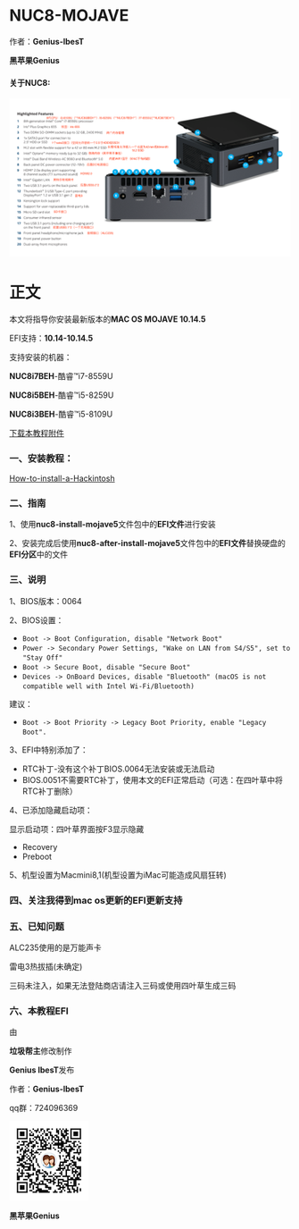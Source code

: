 # NUC8-MOJAVE

作者：**Genius-lbesT**

**黑苹果Genius**

#### 关于NUC8:

![](https://github.com/Lubibest/NUC8-MOJAVE/blob/master/jpg/nuc8i7-features-16x9.png.rendition.intel.web.1648.927.png)



# 正文

本文将指导你安装最新版本的**MAC OS MOJAVE 10.14.5**

EFI支持：**10.14-10.14.5**

支持安装的机器：

**NUC8i7BEH**-酷睿™i7-8559U

**NUC8i5BEH**-酷睿™i5-8259U

**NUC8i3BEH**-酷睿™i5-8109U

[下载本教程附件](https://github.com/Lubibest/NUC8-MOJAVE/archive/master.zip)

### 一、安装教程：

[How-to-install-a-Hackintosh](https://github.com/Lubibest/How-to-install-a-Hackintosh)

### 二、指南

1、使用**nuc8-install-mojave5**文件包中的**EFI文件**进行安装

2、安装完成后使用**nuc8-after-install-mojave5**文件包中的**EFI文件**替换硬盘的**EFI分区**中的文件



### 三、说明

1、BIOS版本：0064

2、BIOS设置：

- `Boot -> Boot Configuration, disable "Network Boot"`
- `Power -> Secondary Power Settings, "Wake on LAN from S4/S5", set to "Stay Off"`
- `Boot -> Secure Boot, disable "Secure Boot"`
- `Devices -> OnBoard Devices, disable "Bluetooth" (macOS is not compatible well with Intel Wi-Fi/Bluetooth)`

建议：

- `Boot -> Boot Priority -> Legacy Boot Priority, enable "Legacy Boot".`

3、EFI中特别添加了：

- RTC补丁-没有这个补丁BIOS.0064无法安装或无法启动
- BIOS.0051不需要RTC补丁，使用本文的EFI正常启动（可选：在四叶草中将RTC补丁删除）

4、已添加隐藏启动项：

显示启动项：四叶草界面按F3显示隐藏

- Recovery
- Preboot

5、机型设置为Macmini8,1(机型设置为iMac可能造成风扇狂转)



### 四、关注我得到mac os更新的EFI更新支持



### 五、已知问题

ALC235使用的是万能声卡

雷电3热拔插(未确定)

三码未注入，如果无法登陆商店请注入三码或使用四叶草生成三码



### 六、本教程EFI

由

**垃圾帮主**修改制作

**Genius lbesT**发布

作者：**Genius-lbesT**

qq群：724096369

![](https://github.com/Lubibest/Hackintosh/blob/master/JPG/QQ.png)

 **黑苹果Genius**
